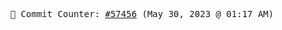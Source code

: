 <p align="center">
    <samp>
        📮 Commit Counter: <a href="https://github.com/Javascript-void0/Javascript-void0/commits/main">#57456</a> (May 30, 2023 @ 01:17 AM)
    </samp>
</p>
